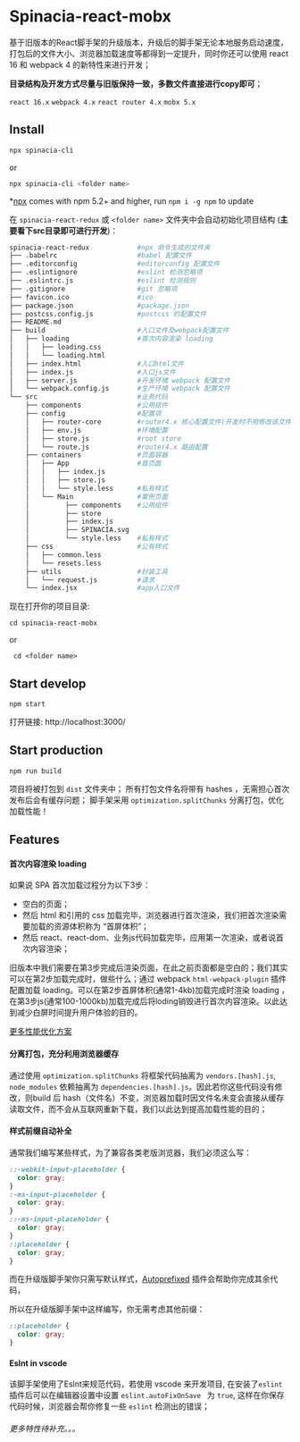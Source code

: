 # Spinacia-react-mobx

基于旧版本的React脚手架的升级版本，升级后的脚手架无论本地服务启动速度，打包后的文件大小、浏览器加载速度等都得到一定提升，同时你还可以使用 react 16 和 webpack 4 的新特性来进行开发；
 
**目录结构及开发方式尽量与旧版保持一致，多数文件直接进行copy即可**；

``react 16.x``  ``webpack 4.x``  ``react router 4.x``  ``mobx 5.x``



## Install

``` bash
npx spinacia-cli
```
or

``` bash
npx spinacia-cli <folder name>
```

*[npx](https://medium.com/@maybekatz/introducing-npx-an-npm-package-runner-55f7d4bd282b) comes with npm 5.2+ and higher, run ```npm i -g npm``` to update


在  ```spinacia-react-redux``` 或 ```<folder name>``` 文件夹中会自动初始化项目结构 (**主要看下src目录即可进行开发**)：

```bash
spinacia-react-redux            #npx 命令生成的文件夹
├── .babelrc                    #babel 配置文件
├── .editorconfig               #editorconfig 配置文件
├── .eslintignore               #eslint 检测忽略项
├── .eslintrc.js                #eslint 检测规则
├── .gitignore                  #git 忽略项
├── favicon.ico                 #ico
├── package.json                #package.json
├── postcss.config.js           #postcss 的配置文件
├── README.md
├── build                       #入口文件及webpack配置文件
│   ├── loading                 #首次内容渲染 loading
│   │   ├── loading.css
│   │   └── loading.html
│   ├── index.html              #入口html文件
│   ├── index.js                #入口js文件
│   ├── server.js               #开发环境 webpack 配置文件
│   └── webpack.config.js       #生产环境 webpack 配置文件
└── src                         #业务代码
    ├── components              #公用组件
    ├── config                  #配置项
    │   ├── router-core         #router4.x 核心配置文件(开发时不用修改该文件夹)
    │   ├── env.js              #环境配置
    │   ├── store.js            #root store
    │   └── route.js            #router4.x 路由配置
    ├── containers              #页面容器
    │   ├── App                 #首页面
    │   │   ├── index.js
    │   │   ├── store.js
    │   │   └── style.less      #私有样式
    │   └── Main                #案例页面
    │         ├── components    #公用组件
    │         ├── store
    │         ├── index.js
    │         ├── SPINACIA.svg
    │         └── style.less    #私有样式
    ├── css                     #公有样式
    │   ├── common.less
    │   └── resets.less
    ├── utils                   #封装工具
    │   └── request.js          #请求
    └── index.jsx               #app入口文件
```

现在打开你的项目目录:

``` cd spinacia-react-mobx ```

or

``` cd <folder name>```

## Start develop

``` npm start ```

打开链接:  http://localhost:3000/

## Start production

``` npm run build ```

项目将被打包到 ``dist`` 文件夹中；
所有打包文件名将带有 hashes ，无需担心首次发布后会有缓存问题；
脚手架采用 ``optimization.splitChunks`` 分离打包，优化加载性能！

## Features

#### 首次内容渲染 loading

如果说 SPA 首次加载过程分为以下3步：

* 空白的页面；
* 然后 html 和引用的 css 加载完毕，浏览器进行首次渲染，我们把首次渲染需要加载的资源体积称为 “首屏体积”；
* 然后 react、react-dom、业务js代码加载完毕，应用第一次渲染，或者说首次内容渲染；


旧版本中我们需要在第3步完成后渲染页面，在此之前页面都是空白的；我们其实可以在第2步加载完成时，做些什么；通过 webpack ```html-webpack-plugin``` 插件配置加载 loading。可以在第2步首屏体积(通常1-4kb)加载完成时渲染 loading ，在第3步js(通常100-1000kb)加载完成后将loding销毁进行首次内容渲染。以此达到减少白屏时间提升用户体验的目的。

[更多性能优化方案](https://juejin.im/entry/5b03afd351882542ac7d9291)

#### 分离打包，充分利用浏览器缓存

通过使用 ```optimization.splitChunks``` 将框架代码抽离为 ```vendors.[hash].js```, ```node_modules``` 依赖抽离为 ```dependencies.[hash].js```。因此若你这些代码没有修改，则build 后 hash（文件名）不变，浏览器加载时因文件名未变会直接从缓存读取文件，而不会从互联网重新下载，我们以此达到提高加载性能的目的；

#### 样式前缀自动补全

通常我们编写某些样式，为了兼容各类老版浏览器，我们必须这么写：

```css
::-webkit-input-placeholder {
  color: gray;
}
:-ms-input-placeholder {
  color: gray;
}
::-ms-input-placeholder {
  color: gray;
}
::placeholder {
  color: gray;
}
```

而在升级版脚手架你只需写默认样式，[Autoprefixed](https://github.com/postcss/autoprefixer) 插件会帮助你完成其余代码，

所以在升级版脚手架中这样编写，你无需考虑其他前缀：

```css
::placeholder {
  color: gray;
}
```


#### Eslnt in vscode

该脚手架使用了Eslnt来规范代码，若使用 vscode 来开发项目, 在安装了```eslint``` 插件后可以在编辑器设置中设置 ``` eslint.autoFixOnSave  ``` 为 ``true``, 这样在你保存代码时候，浏览器会帮你修复一些 ```eslint``` 检测出的错误；

###### 更多特性待补充。。。



